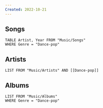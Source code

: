 ```yaml
---
Created: 2022-10-21 
---
```

Songs
---
```dataview
TABLE Artist, Year FROM "Music/Songs"
WHERE Genre = "Dance-pop"
```
Artists
---
```dataview
LIST FROM "Music/Artists" AND [[Dance-pop]]
```
Albums
---
```dataview
LIST FROM "Music/Albums"
WHERE Genre = "Dance-pop"
```